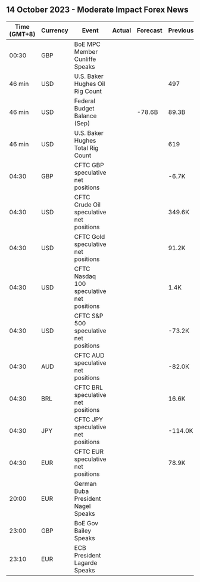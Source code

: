 ## 14 October 2023 - Moderate Impact Forex News

| Time (GMT+8) | Currency | Event | Actual | Forecast | Previous |
|------|----------|-------|--------|----------|----------|
| 00:30 | GBP | BoE MPC Member Cunliffe Speaks |  |  |  |
| 46 min | USD | U.S. Baker Hughes Oil Rig Count |  |  | 497 |
| 46 min | USD | Federal Budget Balance (Sep) |  | -78.6B | 89.3B |
| 46 min | USD | U.S. Baker Hughes Total Rig Count |  |  | 619 |
| 04:30 | GBP | CFTC GBP speculative net positions |  |  | -6.7K |
| 04:30 | USD | CFTC Crude Oil speculative net positions |  |  | 349.6K |
| 04:30 | USD | CFTC Gold speculative net positions |  |  | 91.2K |
| 04:30 | USD | CFTC Nasdaq 100 speculative net positions |  |  | 1.4K |
| 04:30 | USD | CFTC S&P 500 speculative net positions |  |  | -73.2K |
| 04:30 | AUD | CFTC AUD speculative net positions |  |  | -82.0K |
| 04:30 | BRL | CFTC BRL speculative net positions |  |  | 16.6K |
| 04:30 | JPY | CFTC JPY speculative net positions |  |  | -114.0K |
| 04:30 | EUR | CFTC EUR speculative net positions |  |  | 78.9K |
| 20:00 | EUR | German Buba President Nagel Speaks |  |  |  |
| 23:00 | GBP | BoE Gov Bailey Speaks |  |  |  |
| 23:10 | EUR | ECB President Lagarde Speaks |  |  |  |
